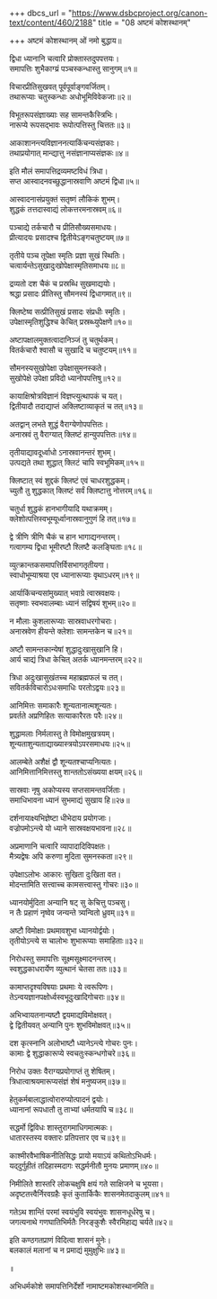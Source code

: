 +++
dbcs_url = "https://www.dsbcproject.org/canon-text/content/460/2188"
title = "08 अष्टमं कोशस्थानम्"

+++
अष्टमं कोशस्थानम्
ओं नमो बुद्धाय॥

द्विधा ध्यानानि चत्वारि प्रोक्तास्तदुपपत्तयः।  
समापत्तिः शुभैकाग्य्रं पञ्चस्कन्धास्तु सानुगम्॥१॥

विचारप्रीतिसुखवत् पूर्वपूर्वाङ्गवर्जितम्।  
तथारूप्याः चतुस्कन्धाः अधोभूमिविवेकजाः॥२॥

विभूतरूपसंज्ञाख्याः सह सामन्तकैस्त्रिभिः।  
नारूप्ये रूपसद्भावः रूपोत्पत्तिस्तु चित्ततः॥३॥

आकाशानन्त्यविज्ञाननत्याकिंचन्यसंज्ञकाः।  
तथाप्रयोगात् मान्द्यात्तु नसंज्ञानाप्यसंज्ञकः॥४॥

इति मौलं समापत्तिद्रव्यमष्टविधं त्रिधा।  
सप्त आस्वादनवच्छुद्धानास्रवाणि अष्टमं द्विधा॥५॥

आस्वादनासंप्रयुक्तं सतृष्णं लौकिकं शुभम्।  
शुद्धकं तत्तदास्वाद्यं लोकत्तरमनास्रवम्॥६॥

पञ्चाद्ये तर्कचारौ च प्रीतिसौख्यसमाधयः।  
प्रीत्यादयः प्रसादश्च द्वितीयेऽङ्गचतुष्टयम्॥७॥

तृतीये पञ्च तूपेक्षा स्मृतिः प्रज्ञा सुखं स्थितिः।  
चत्वार्यन्तेऽसुखादुःखोपेक्षास्मृतिसमाधयः॥८॥

द्रव्यतो दश चैकं च प्रस्रब्धि सुखमाद्ययोः।  
श्रद्धा प्रसादः प्रीतिस्तु सौमनस्यं द्विधागमात्॥९॥

क्लिष्टेष्व सत्प्रीतिसुखं प्रसादः संप्रधीः स्मृतिः।  
उपेक्षास्मृतिशुद्धिश्च केचित् प्रस्रब्ध्युपेक्षणे॥१०॥

अष्टापक्षालमुक्तत्वादानिञ्जं तु चतुर्थकम्।  
वितर्कचारौ श्वासौ च सुखादि च चतुष्टयम्॥११॥

सौमनस्यसुखोपेक्षा उपेक्षासुमनस्कते।  
सुखोपेक्षे उपेक्षा प्रविदो ध्यानोपपत्तिषु॥१२॥

कायाक्षिश्रोत्रविज्ञानं विज्ञप्त्युत्थापकं च यत्।  
द्वितीयादौ तदाद्याप्तं अक्लिष्टाव्याकृतं च तत्॥१३॥

अतद्वान् लभते शुद्धं वैराग्येणोपपत्तितः।  
अनास्रवं तु वैराग्यात् क्लिष्टं हान्युपपत्तितः॥१४॥

तृतीयाद्यावदूर्ध्वाधो ऽनास्रवानन्तरं शुभम्।  
उत्पद्यते तथा शुद्धात् क्लिटं चापि स्वभूमिकम्॥१५॥

क्लिष्टात् स्वं शुद्दकं क्लिष्टं एवं चाधरशुद्धकम्।  
च्युतौ तु शुद्धकात् क्लिष्टं सर्वं क्लिष्टात्तु नोत्तरम्॥१६॥

चतुर्धा शुद्धकं हानभागीयादि यथाक्रमम्।  
क्लेशोत्पत्तिस्वभूम्यूर्ध्वानास्रवानुगुणं हि तत्॥१७॥

द्वे त्रीणि त्रीणि चैकं च हान भागाद्यनन्तरम्।  
गत्वागम्य द्विधा भूमीरष्टौ श्लिष्टै कलङ्घिताः॥१८॥

व्युत्क्रान्तकसमापत्तिर्विसभागतृतीयगा।  
स्वाधोभूम्याश्रया एव ध्यानारूप्याः वृथाऽधरम्॥१९॥

आर्याकिंचन्यसांमुख्यात् भवाग्रे त्वास्रवक्षयः।  
सतृष्णाः स्वभवालम्बाः ध्यानं सद्विषयं शुभम्॥२०॥

न मौलाः कुशलारूप्याः सास्रवाधरगोचराः।  
अनास्रवेण हीयन्ते क्लेशाः सामन्तकेन च॥२१॥

अष्टौ सामन्तकान्येषां शुद्धादुःखासुखानि हि।  
आर्य चाद्यं त्रिधा केचित् अतर्क ध्यानमन्तरम्॥२२॥

त्रिधा अदुःखासुखंतच्च महाब्रह्मफलं च तत्।  
सवितर्कविचारोऽधःसमाधिः परतोऽद्वयः॥२३॥

आनिमित्तः समाकारैः शून्यतानात्मशून्यतः।  
प्रवर्तते अप्रणिहितः सत्याकारैरतः परैः॥२४॥

शुद्धामलाः निर्मलास्तु ते विमोक्षमुखत्रयम्।  
शून्यताशुन्यताद्याख्यास्त्रयोऽपरसमाधयः॥२५॥

आलम्बेते अशैक्षं द्वौ शून्यतश्चाप्यनित्यतः।  
आनिमित्तानिमित्तस्तु शान्ततोऽसंख्यया क्षयम्॥२६॥

सास्रवाः नृषु अकोप्यस्य सप्तसामन्तवर्जिताः।  
समाधिभावना ध्यानं सुभमाद्यं सुखाय हि॥२७॥

दर्शनायाक्ष्यभिज्ञेष्टा धीभेदाय प्रयोगजाः।  
वज्रोपमोऽन्त्ये यो ध्याने सास्रवक्षयभावना॥२८॥

अप्रमाणानि चत्वारि व्यापादादिविपक्षतः।  
मैत्र्यद्वेषः अपि करुणा मुदिता सुमनस्कता॥२९॥

उपेक्षाऽलोभः आकारः सुखिता दुःखिता वत।  
मोदन्तामिति सत्त्वाच्च कामसत्त्वास्तु गोचरः॥३०॥

ध्यानयोर्मुदिता अन्यानि षट् सु केचित्तु पञ्चसु।  
न तैः प्रहाणं नृष्वेव जन्यन्ते त्र्यन्वितो ध्रुवम्॥३१॥

अष्टौ विमोक्षाः प्रथमावशुभा ध्यानयोर्द्वयोः।  
तृतीयोऽन्त्ये स चालोभः शुभारूप्याः समाहिताः॥३२॥

निरोधस्तु समापत्तिः सूक्ष्मसूक्ष्मादनन्तरम्।  
स्वशुद्धकाधरार्येण व्युत्थानं चेतसा ततः॥३३॥

कामाप्तदृश्यविषयाः प्रथमाः ये त्वरूपिणः।  
तेऽन्वयज्ञानपक्षोर्ध्वस्वभूदुःखादिगोचराः॥३४॥

अभिभ्वायतनान्यष्टौ द्वयमाद्यविमोक्षवत्।  
द्वे द्वितीयवत् अन्यानि पुनः शुभविमोक्षवत्॥३५॥

दश कृत्स्नानि अलोभाष्टौ ध्यानेऽन्त्ये गोचरः पुनः।  
कामाः द्वे शुद्धाकारूप्ये स्वचतुःस्कन्धगोचरे॥३६॥

निरोध उक्तः वैराग्यप्रयोगाप्तं तु शेषितम्।  
त्रिधात्वाश्रयमारूप्यसंज्ञं शेषं मनुष्यजम्॥३७॥

हेतुकर्मबालाद्धात्वोरारुप्योत्पादनं द्वयोः।  
ध्यानानां रूपधातौ तु ताभ्यां धर्मतयापि च॥३८॥

सद्धर्मो द्विविधः शास्तुरागमाधिगमात्मकः।  
धातारस्तस्य वक्तारः प्रतिपत्तार एव च॥३९॥

काश्मीरवैभाषिकनीतिसिद्धः 
प्रायो मयाऽयं कथितोऽभिधर्मः।  
यद्‍दुर्गुहीतं तदिहास्मदागः 
सद्धर्मनीतौ मुनयः प्रमाणम्॥४०॥

निमीलिते शास्तरि लोकचक्षुषि
क्षयं गते साक्षिजने च भूयसा।  
अदृष्टतत्त्वैर्निरवग्रहैः कृतं 
कुतार्किकैः शासनमेतदाकुलम्॥४१॥

गतेऽथ शान्तिं परमां स्वयंभुवि 
स्वयंभुवः शासनधूर्धरेषु च।  
जगत्यनाथे गणघातिभिर्मतैः 
निरङ्‍कुशैः स्वैरमिहाद्य चर्यते॥४२॥

इति कण्ठगतप्राणं विदित्वा शासनं मुनेः।  
बलकालं मलानां च न प्रमाद्यं मुमुक्षुभिः॥४३॥

॥

अभिधर्मकोशे समापत्तिनिर्देर्शो नामाष्टमकोशस्थानमिति॥

